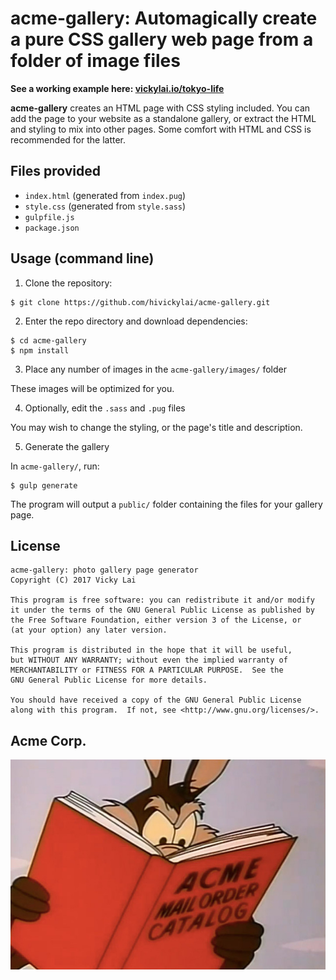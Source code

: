 # acme-gallery: Automagically create a pure CSS gallery web page from a folder of image files

**See a working example here: [vickylai.io/tokyo-life](https://vickylai.io/tokyo-life/)**

**acme-gallery** creates an HTML page with CSS styling included. You can add the page to your website as a standalone gallery, or extract the HTML and styling to mix into other pages. Some comfort with HTML and CSS is recommended for the latter.

## Files provided

- `index.html` (generated from `index.pug`)
- `style.css` (generated from `style.sass`)
- `gulpfile.js`
- `package.json`

## Usage (command line)

1. Clone the repository:

```
$ git clone https://github.com/hivickylai/acme-gallery.git
```

2. Enter the repo directory and download dependencies:

```
$ cd acme-gallery
$ npm install
```

3. Place any number of images in the `acme-gallery/images/` folder

These images will be optimized for you.

4. Optionally, edit the `.sass` and `.pug` files

You may wish to change the styling, or the page's title and description.

5. Generate the gallery

In `acme-gallery/`, run:

```
$ gulp generate
```

The program will output a `public/` folder containing the files for your gallery page.

## License

    acme-gallery: photo gallery page generator
    Copyright (C) 2017 Vicky Lai

    This program is free software: you can redistribute it and/or modify
    it under the terms of the GNU General Public License as published by
    the Free Software Foundation, either version 3 of the License, or
    (at your option) any later version.

    This program is distributed in the hope that it will be useful,
    but WITHOUT ANY WARRANTY; without even the implied warranty of
    MERCHANTABILITY or FITNESS FOR A PARTICULAR PURPOSE.  See the
    GNU General Public License for more details.

    You should have received a copy of the GNU General Public License
    along with this program.  If not, see <http://www.gnu.org/licenses/>.

## Acme Corp.

![Mail order catalog.](images/acme-catalog.jpg)